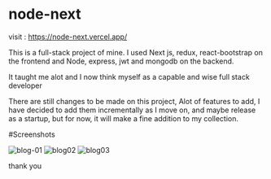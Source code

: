# node-next

visit : https://node-next.vercel.app/

This is a full-stack project of mine. I used Next js, redux, react-bootstrap on the frontend and Node, express, jwt and mongodb on the backend. 

It taught me alot and I now think myself as a capable and wise full stack developer

There are still changes to be made on this project, Alot of features to add, I have decided to add them incrementally as I move on, and maybe release as 
a startup, but for now, it will make a fine addition to my collection.

#Screenshots

![blog-01](https://user-images.githubusercontent.com/52033403/225558419-bfedcdc1-91df-45f9-8350-f56de0026a88.png)
![blog02](https://user-images.githubusercontent.com/52033403/225558381-aa21fbc5-7098-4c1e-a8be-617667e250f6.png)
![blog03](https://user-images.githubusercontent.com/52033403/225558407-86e34993-76df-4b41-81e6-e549e96d7fa0.png)

thank you
